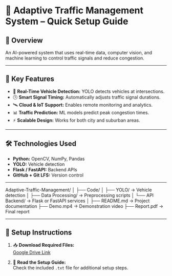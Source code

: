 # 🚦 Adaptive Traffic Management System – Quick Setup Guide

## 📌 Overview
An AI-powered system that uses real-time data, computer vision, and machine learning to control traffic signals and reduce congestion.

---

## 🎯 Key Features
- 🚗 **Real-Time Vehicle Detection:** YOLO detects vehicles at intersections.
- 🕒 **Smart Signal Timing:** Automatically adjusts traffic signal durations.
- 🛰️ **Cloud & IoT Support:** Enables remote monitoring and analytics.
- 📊 **Traffic Prediction:** ML models predict peak congestion times.
- ⚡ **Scalable Design:** Works for both city and suburban areas.

---

## 🛠️ Technologies Used
- **Python:** OpenCV, NumPy, Pandas
- **YOLO:** Vehicle detection
- **Flask / FastAPI:** Backend APIs
- **GitHub + Git LFS:** Version control

---

Adaptive-Traffic-Management/
│
├── Code/
│   ├── YOLO/                → Vehicle detection
│   ├── Data Processing/     → Preprocessing scripts
│   └── API Backend/         → Flask or FastAPI services
│
├── README.md                → Project documentation
├── Demo.mp4                 → Demonstration video
├── Report.pdf               → Final report

---

## 📌 Setup Instructions

1. 📥 **Download Required Files:**  
   [Google Drive Link](https://drive.google.com/file/d/15vO1Oinw9GDFGZ1fxcRSS_X9cMZ7fm6c/view?usp=drivesdk)

2. 📝 **Read the Setup Guide:**  
   Check the included `.txt` file for additional setup steps.
